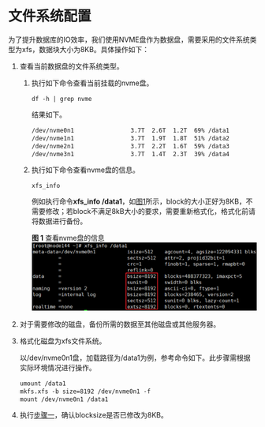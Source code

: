 # 文件系统配置<a name="ZH-CN_TOPIC_0289900419"></a>

为了提升数据库的IO效率，我们使用NVME盘作为数据盘，需要采用的文件系统类型为xfs，数据块大小为8KB。具体操作如下：

1.  <a name="zh-cn_topic_0283136945_zh-cn_topic_0263913268_li13131455153313"></a>查看当前数据盘的文件系统类型。
    1.  执行如下命令查看当前挂载的nvme盘。

        ```
        df -h | grep nvme
        ```

        结果如下。

        ```
        /dev/nvme0n1                3.7T  2.6T  1.2T  69% /data1 
        /dev/nvme1n1                3.7T  1.9T  1.8T  51% /data2 
        /dev/nvme2n1                3.7T  2.2T  1.6T  59% /data3 
        /dev/nvme3n1                3.7T  1.4T  2.3T  39% /data4
        ```

    2.  执行如下命令查看nvme盘的信息。

        ```
        xfs_info
        ```

        例如执行命令**xfs\_info /data1**，如[图1](#fig790551418911)所示，block的大小正好为8KB，不需要修改；若block不满足8kB大小的要求，需要重新格式化，格式化前请将数据进行备份。

        **图 1**  查看nvme盘的信息<a name="fig790551418911"></a>  
        ![](figures/查看nvme盘的信息.png "查看nvme盘的信息")

2.  对于需要修改的磁盘，备份所需的数据至其他磁盘或其他服务器。
3.  格式化磁盘为xfs文件系统。

    以/dev/nvme0n1盘，加载路径为/data1为例，参考命令如下。此步骤需根据实际环境情况进行操作。

    ```
    umount /data1 
    mkfs.xfs -b size=8192 /dev/nvme0n1 -f 
    mount /dev/nvme0n1 /data1
    ```

4.  执行[步骤一](#zh-cn_topic_0283136945_zh-cn_topic_0263913268_li13131455153313)，确认blocksize是否已修改为8KB。

